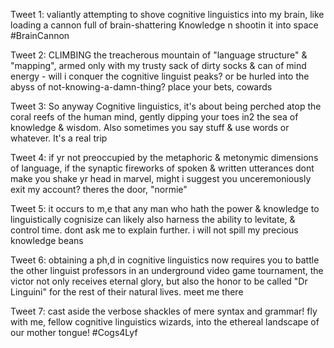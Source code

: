 Tweet 1:
valiantly attempting to shove cognitive linguistics into my brain, like loading a cannon full of brain-shattering Knowledge n shootin it into space #BrainCannon

Tweet 2:
CLIMBING the treacherous mountain of "language structure" & "mapping", armed only with my trusty sack of dirty socks & can of mind energy - will i conquer the cognitive linguist peaks? or be hurled into the abyss of not-knowing-a-damn-thing? place your bets, cowards

Tweet 3:
So anyway Cognitive linguistics, it's about being perched atop the coral reefs of the human mind, gently dipping your toes in2 the sea of knowledge & wisdom. Also sometimes you say stuff & use words or whatever. It's a real trip

Tweet 4:
if yr not preoccupied by the metaphoric & metonymic dimensions of language, if the synaptic fireworks of spoken & written utterances dont make you shake yr head in marvel, might i suggest you unceremoniously exit my account? theres the door, "normie"

Tweet 5:
it occurs to m,e that any man who hath the power & knowledge to linguistically cognisize can likely also harness the ability to levitate, & control time. dont ask me to explain further. i will not spill my precious knowledge beans

Tweet 6:
obtaining a ph,d in cognitive linguistics now requires you to battle the other linguist professors in an underground video game tournament, the victor not only receives eternal glory, but also the honor to be called "Dr Linguini" for the rest of their natural lives. meet me there

Tweet 7:
cast aside the verbose shackles of mere syntax and grammar! fly with me, fellow cognitive linguistics wizards, into the ethereal landscape of our mother tongue! #Cogs4Lyf